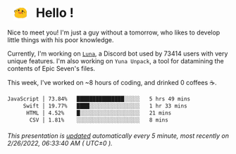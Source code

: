 <h1>   <img src="./spoink.gif" style="vertical-align:middle;" width="30px">   Hello ! </h1>

Nice to meet you! I'm just a guy without a tomorrow, who likes to develop little things with his poor knowledge.

Currently, I'm working on <a href='https://github.com/Asgarrrr/Luna'>`Luna`</a>, a Discord bot used by 73414 users with very unique features. I'm also working on `Yuna Unpack`, a tool for datamining the contents of Epic Seven's files.

This week, I've worked on ~8 hours of coding, and drinked 0 coffees ☕.

```
JavaScript │ 73.84%   ███████████████░░░░░   5 hrs 49 mins
     Swift │ 19.77%   ████░░░░░░░░░░░░░░░░   1 hr 33 mins
      HTML │ 4.52%    █░░░░░░░░░░░░░░░░░░░   21 mins
       CSV │ 1.81%    ░░░░░░░░░░░░░░░░░░░░   8 mins
```

###### This presentation is [updated](https://github.com/Asgarrrr) automatically every 5 minute, most recently on 2/26/2022, 06:33:40 AM ( UTC±0 ).